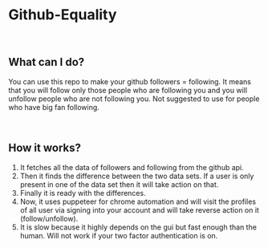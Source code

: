 # Github-Equality

&nbsp;

## What can I do?
You can use this repo to make your github followers = following. It means that you will follow only those people who are following you and you will unfollow people who are not following you. Not suggested to use for people who have big fan following. 

&nbsp;

## How it works?
1. It fetches all the data of followers and following from the github api. 
2. Then it finds the difference between the two data sets. If a user is only present in one of the data set then it will take action on that. 
3. Finally it is ready with the differences. 
4. Now, it uses puppeteer for chrome automation and will visit the profiles of all user via signing into your account and will take reverse action on it (follow/unfollow). 
5. It is slow because it highly depends on the gui but fast enough than the human. Will not work if your two factor authentication is on.
